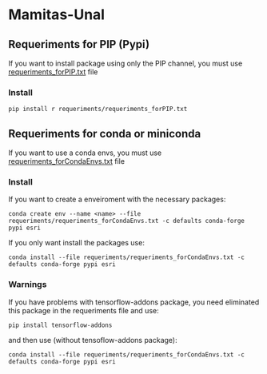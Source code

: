 # Mamitas-Unal
## Requeriments for PIP (Pypi)
If you want to install package using only the PIP channel, you must use [requeriments_forPIP.txt](requeriments_forPIP.txt/) file
### Install 
```
pip install r requeriments/requeriments_forPIP.txt 
```
## Requeriments for conda or miniconda
If you want to use a conda envs, you must use [requeriments_forCondaEnvs.txt](requeriments_forCondaEnvs.txt/) file
### Install
If you want to create a enveiroment with the necessary packages:
```
conda create env --name <name> --file requeriments/requeriments_forCondaEnvs.txt -c defaults conda-forge pypi esri
```
If you only want install the packages use:
```
conda install --file requeriments/requeriments_forCondaEnvs.txt -c defaults conda-forge pypi esri
```
### Warnings
If you have problems with tensorflow-addons package, you need eliminated this package in the requeriments file and use:
```
pip install tensorflow-addons
```
and then use (without tensoflow-addons package):
```
conda install --file requeriments/requeriments_forCondaEnvs.txt -c defaults conda-forge pypi esri
```

